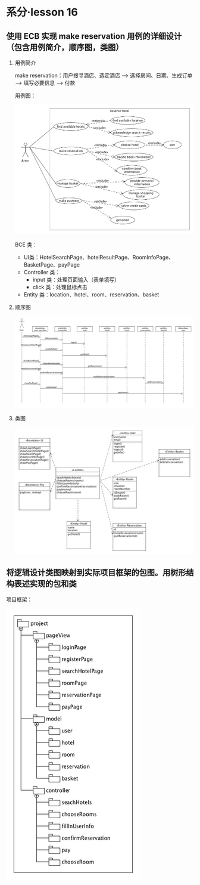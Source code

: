 # 系分·lesson 16

## 使用 ECB 实现 make reservation 用例的详细设计（包含用例简介，顺序图，类图）

1. 用例简介

   make reservation：用户搜寻酒店、选定酒店 --> 选择房间、日期、生成订单 --> 填写必要信息 --> 付款

   用例图：

   ![asgRH](pic/asgRH.png)

   BCE 类：

   - UI类：HotelSearchPage、hotelResultPage、RoomInfoPage、BasketPage、payPage
   - Controller 类：
     - input 类：处理页面输入（表单填写）
     - click 类：处理鼠标点击
   - Entity 类：location、hotel、room、reservation、basket

2. 顺序图

   ![sequent](pic/sequent.png)

3. 类图

   ![class](pic/class.png)



## 将逻辑设计类图映射到实际项目框架的包图。用树形结构表述实现的包和类

项目框架：

![package](pic/package.png)